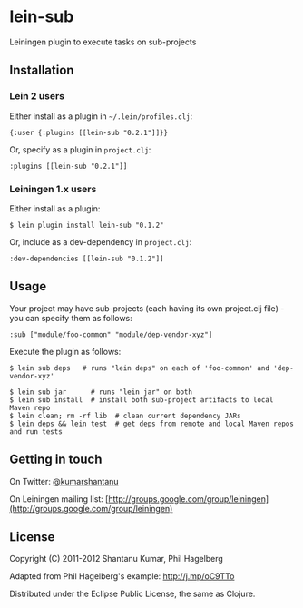 # lein-sub

Leiningen plugin to execute tasks on sub-projects


## Installation

### Lein 2 users

Either install as a plugin in `~/.lein/profiles.clj`:

    {:user {:plugins [[lein-sub "0.2.1"]]}}

Or, specify as a plugin in `project.clj`:

    :plugins [[lein-sub "0.2.1"]]

### Leiningen 1.x users

Either install as a plugin:

    $ lein plugin install lein-sub "0.1.2"

Or, include as a dev-dependency in `project.clj`:

    :dev-dependencies [[lein-sub "0.1.2"]]


## Usage

Your project may have sub-projects (each having its own project.clj file) - you can specify them as follows:

    :sub ["module/foo-common" "module/dep-vendor-xyz"]

Execute the plugin as follows:

    $ lein sub deps   # runs "lein deps" on each of 'foo-common' and 'dep-vendor-xyz'

    $ lein sub jar      # runs "lein jar" on both
    $ lein sub install  # install both sub-project artifacts to local Maven repo
    $ lein clean; rm -rf lib  # clean current dependency JARs
    $ lein deps && lein test  # get deps from remote and local Maven repos and run tests


## Getting in touch

On Twitter: [@kumarshantanu](http://twitter.com/kumarshantanu)

On Leiningen mailing list: [http://groups.google.com/group/leiningen](http://groups.google.com/group/leiningen)


## License

Copyright (C) 2011-2012 Shantanu Kumar, Phil Hagelberg

Adapted from Phil Hagelberg's example: http://j.mp/oC9TTo

Distributed under the Eclipse Public License, the same as Clojure.

